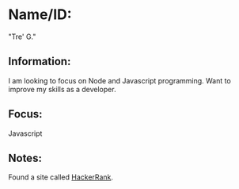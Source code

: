 # Name/ID:
"Tre' G."

## Information:
I am looking to focus on Node and Javascript programming. Want to improve my skills as a developer.

## Focus: 
Javascript

## Notes:
Found a site called [HackerRank](https://www.hackerrank.com).
